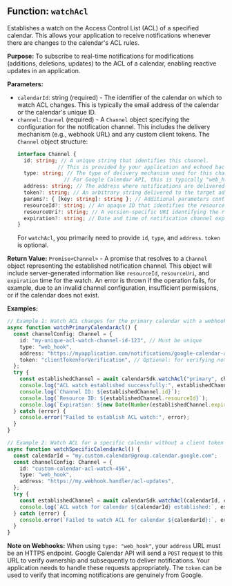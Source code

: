 ## Function: `watchAcl`

Establishes a watch on the Access Control List (ACL) of a specified calendar. This allows your application to receive notifications whenever there are changes to the calendar's ACL rules.

**Purpose:**
To subscribe to real-time notifications for modifications (additions, deletions, updates) to the ACL of a calendar, enabling reactive updates in an application.

**Parameters:**
- `calendarId`: string (required) - The identifier of the calendar on which to watch ACL changes. This is typically the email address of the calendar or the calendar's unique ID.
- `channel`: `Channel` (required) - A `Channel` object specifying the configuration for the notification channel. This includes the delivery mechanism (e.g., webhook URL) and any custom client tokens.
  The `Channel` object structure:
  ```typescript
  interface Channel {
    id: string; // A unique string that identifies this channel. 
               // This is provided by your application and echoed back by the API.
    type: string; // The type of delivery mechanism used for this channel. 
                 // For Google Calendar API, this is typically "web_hook".
    address: string; // The address where notifications are delivered for this channel (e.g., a webhook URL).
    token?: string; // An arbitrary string delivered to the target address with each notification delivered over this channel. Optional.
    params?: { [key: string]: string }; // Additional parameters controlling delivery channel behavior. Optional.
    resourceId?: string; // An opaque ID that identifies the resource being watched. Server-generated.
    resourceUri?: string; // A version-specific URI identifying the resource being watched. Server-generated.
    expiration?: string; // Date and time of notification channel expiration, expressed as a Unix timestamp, in milliseconds. Optional.
  }
  ```
  For `watchAcl`, you primarily need to provide `id`, `type`, and `address`. `token` is optional.

**Return Value:**
`Promise<Channel>` - A promise that resolves to a `Channel` object representing the established notification channel. This object will include server-generated information like `resourceId`, `resourceUri`, and `expiration` time for the watch.
An error is thrown if the operation fails, for example, due to an invalid channel configuration, insufficient permissions, or if the calendar does not exist.

**Examples:**
```typescript
// Example 1: Watch ACL changes for the primary calendar with a webhook
async function watchPrimaryCalendarAcl() {
  const channelConfig: Channel = {
    id: "my-unique-acl-watch-channel-id-123", // Must be unique
    type: "web_hook",
    address: "https://myapplication.com/notifications/google-calendar-acl",
    token: "clientTokenForVerification", // Optional: for verifying notifications
  };
  try {
    const establishedChannel = await calendarSdk.watchAcl("primary", channelConfig);
    console.log("ACL watch established successfully:", establishedChannel);
    console.log(`Channel ID: ${establishedChannel.id}`);
    console.log(`Resource ID: ${establishedChannel.resourceId}`);
    console.log(`Expiration: ${new Date(Number(establishedChannel.expiration))}`);
  } catch (error) {
    console.error("Failed to establish ACL watch:", error);
  }
}

// Example 2: Watch ACL for a specific calendar without a client token
async function watchSpecificCalendarAcl() {
  const calendarId = "my.custom.calendar@group.calendar.google.com";
  const channelConfig: Channel = {
    id: "custom-calendar-acl-watch-456",
    type: "web_hook",
    address: "https://my.webhook.handler/acl-updates",
  };
  try {
    const establishedChannel = await calendarSdk.watchAcl(calendarId, channelConfig);
    console.log(`ACL watch for calendar ${calendarId} established:`, establishedChannel);
  } catch (error) {
    console.error(`Failed to watch ACL for calendar ${calendarId}:`, error);
  }
}
```

**Note on Webhooks:**
When using `type: "web_hook"`, your `address` URL must be an HTTPS endpoint. Google Calendar API will send a `POST` request to this URL to verify ownership and subsequently to deliver notifications. Your application needs to handle these requests appropriately. The `token` can be used to verify that incoming notifications are genuinely from Google.